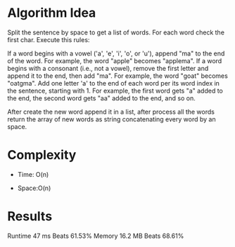 # Algorithm Idea

Split the sentence by space to get a list of words. For each word check the first char. Execute this rules:

If a word begins with a vowel ('a', 'e', 'i', 'o', or 'u'), append "ma" to the end of the word.
For example, the word "apple" becomes "applema".
If a word begins with a consonant (i.e., not a vowel), remove the first letter and append it to the end, then add "ma".
For example, the word "goat" becomes "oatgma".
Add one letter 'a' to the end of each word per its word index in the sentence, starting with 1.
For example, the first word gets "a" added to the end, the second word gets "aa" added to the end, and so on.

After create the new word append it in a list, after process all the words return the array of new words as string concatenating every word by an space.

# Complexity

- Time: O(n)

- Space:O(n)

# Results

Runtime
47 ms
Beats
61.53%
Memory
16.2 MB
Beats
68.61%
